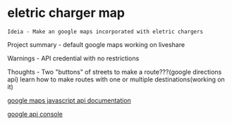 # eletric charger map
    Ideia - Make an google maps incorporated with eletric chargers

Project summary -
    default google maps working on liveshare

Warnings -
    API credential with no restrictions

Thoughts -
    Two "buttons" of streets to make a route???(google directions api)
    learn how to make routes with one or multiple destinations(working on it)
    

[google maps javascript api documentation](https://developers.google.com/maps/documentation/javascript/directions?hl=pt-br#:~:text=To%20use%20directions%20in%20the,upon%20receipt%20of%20the%20response)

[google api console](https://console.cloud.google.com/google/maps-apis/api-list?project=eletric-charger-map&hl=pt-br)